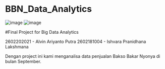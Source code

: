 # BBN_Data_Analytics

![image](https://github.com/user-attachments/assets/65f3b609-b6ed-44ea-8e83-1935f8eb4251) ![image](https://github.com/user-attachments/assets/b6b996cd-c1f6-4614-926a-fcfefee82495)

#Final Project for Big Data Analytics

2602202021 - Alvin Ariyanto Putra
2602181004 - Ishvara Pranidhana Lakshmana

Dengan project ini kami menganalisa data penjualan Bakso Bakar Nyonya di bulan September. 
